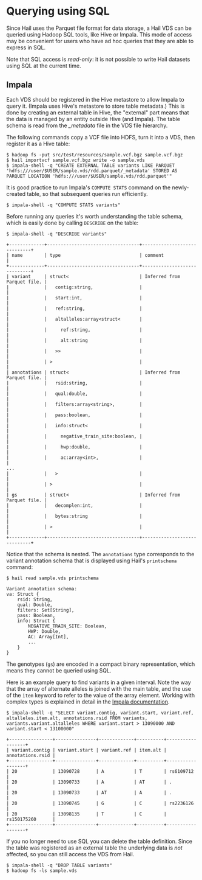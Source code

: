 # Querying using SQL

Since Hail uses the Parquet file format for data storage, a Hail VDS can be queried using 
Hadoop SQL tools, like Hive or Impala. This mode of access may be convenient for users 
who have ad hoc queries that they are able to express in SQL.

Note that SQL access is _read-only_: it is not possible to write Hail datasets using 
SQL at the current time.


## <a name="impala"></a> Impala

Each VDS should be registered in the Hive metastore to allow Impala to query it. 
(Impala uses Hive's metastore to store table metadata.) This is done by creating an external table in Hive, the "external" part means that the data is managed by an entity outside Hive (and Impala). The table schema is read from the *_metadata* file in the VDS file 
hierarchy.

The following commands copy a VCF file into HDFS, turn it into a VDS, then register it 
as a Hive table:

```
$ hadoop fs -put src/test/resources/sample.vcf.bgz sample.vcf.bgz
$ hail importvcf sample.vcf.bgz write -o sample.vds
$ impala-shell -q "CREATE EXTERNAL TABLE variants LIKE PARQUET 'hdfs:///user/$USER/sample.vds/rdd.parquet/_metadata' STORED AS PARQUET LOCATION 'hdfs:///user/$USER/sample.vds/rdd.parquet'"
```

It is good practice to run Impala's `COMPUTE STATS` command on the newly-created table,
 so that subsequent queries run efficiently.
 
``` 
$ impala-shell -q "COMPUTE STATS variants"
```

Before running any queries it's worth understanding the table schema, which is easily 
done by calling `DESCRIBE` on the table:

```
$ impala-shell -q "DESCRIBE variants"
```

```
+-------------+----------------------------------+-----------------------------+
| name        | type                             | comment                     |
+-------------+----------------------------------+-----------------------------+
| variant     | struct<                          | Inferred from Parquet file. |
|             |   contig:string,                 |                             |
|             |   start:int,                     |                             |
|             |   ref:string,                    |                             |
|             |   altalleles:array<struct<       |                             |
|             |     ref:string,                  |                             |
|             |     alt:string                   |                             |
|             |   >>                             |                             |
|             | >                                |                             |
| annotations | struct<                          | Inferred from Parquet file. |
|             |   rsid:string,                   |                             |
|             |   qual:double,                   |                             |
|             |   filters:array<string>,         |                             |
|             |   pass:boolean,                  |                             |
|             |   info:struct<                   |                             |
|             |     negative_train_site:boolean, |                             |
|             |     hwp:double,                  |                             |
|             |     ac:array<int>,               |                             |
...
|             |   >                              |                             |
|             | >                                |                             |
| gs          | struct<                          | Inferred from Parquet file. |
|             |   decomplen:int,                 |                             |
|             |   bytes:string                   |                             |
|             | >                                |                             |
+-------------+----------------------------------+-----------------------------+
```

Notice that the schema is nested. The `annotations` type corresponds to the variant
 annotation schema that is displayed using Hail's `printschema` command:

```
$ hail read sample.vds printschema
```

```
Variant annotation schema:
va: Struct {
    rsid: String,
    qual: Double,
    filters: Set[String],
    pass: Boolean,
    info: Struct {
        NEGATIVE_TRAIN_SITE: Boolean,
        HWP: Double,
        AC: Array[Int],
        ...
    }
}
```

The genotypes (`gs`) are encoded in a compact binary representation, which means they 
cannot be queried using SQL.

Here is an example query to find variants in a given interval. Note the way that the 
array of alternate alleles is joined with the main table, and the use of the 
`item` keyword to refer to the value of the array element. Working with complex types 
is explained in detail in the [Impala documentation](http://www.cloudera.com/documentation/enterprise/5-5-x/topics/impala_complex_types.html).

```
$ impala-shell -q "SELECT variant.contig, variant.start, variant.ref, altalleles.item.alt, annotations.rsid FROM variants, variants.variant.altalleles WHERE variant.start > 13090000 AND variant.start < 13100000"
```

```
+----------------+---------------+-------------+----------+------------------+
| variant.contig | variant.start | variant.ref | item.alt | annotations.rsid |
+----------------+---------------+-------------+----------+------------------+
| 20             | 13090728      | A           | T        | rs6109712        |
| 20             | 13090733      | A           | AT       | .                |
| 20             | 13090733      | AT          | A        | .                |
| 20             | 13090745      | G           | C        | rs2236126        |
| 20             | 13098135      | T           | C        | rs150175260      |
+----------------+---------------+-------------+----------+------------------+
```

If you no longer need to use SQL you can delete the table definition. Since the table 
was registered as an external table the underlying data is *not* affected, so you can 
still access the VDS from Hail.

```
$ impala-shell -q "DROP TABLE variants"
$ hadoop fs -ls sample.vds
```